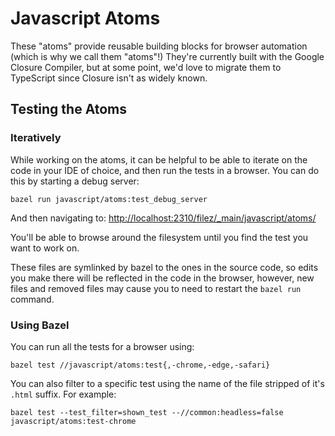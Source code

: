 # Javascript Atoms

These "atoms" provide reusable building blocks for browser automation
(which is why we call them "atoms"!) They're currently built with the
Google Closure Compiler, but at some point, we'd love to migrate them
to TypeScript since Closure isn't as widely known.

## Testing the Atoms

### Iteratively

While working on the atoms, it can be helpful to be able to iterate on
the code in your IDE of choice, and then run the tests in a
browser. You can do this by starting a debug server:

```shell
bazel run javascript/atoms:test_debug_server
```

And then navigating to: <http://localhost:2310/filez/_main/javascript/atoms/>

You'll be able to browse around the filesystem until you find the test
you want to work on.

These files are symlinked by bazel to the ones in the source code, so
edits you make there will be reflected in the code in the browser,
however, new files and removed files may cause you to need to restart
the `bazel run` command.

### Using Bazel

You can run all the tests for a browser using:

```shell
bazel test //javascript/atoms:test{,-chrome,-edge,-safari}
```

You can also filter to a specific test using the name of the file
stripped of it's `.html` suffix. For example:

```shell
bazel test --test_filter=shown_test --//common:headless=false javascript/atoms:test-chrome
```
